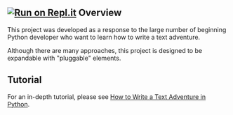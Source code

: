 [![Run on Repl.it](https://repl.it/badge/github/phillipjohnson/text-adventure-tut)](https://repl.it/github/phillipjohnson/text-adventure-tut)
Overview
-------
This project was developed as a response to the large number of beginning Python developer who want to learn how to write a text adventure.

Although there are many approaches, this project is designed to be expandable with "pluggable" elements.

Tutorial
--------
For an in-depth tutorial, please see [How to Write a Text Adventure in Python](http://letstalkdata.com/2014/08/how-to-write-a-text-adventure-in-python/).